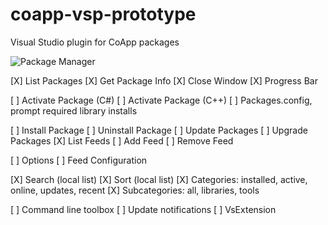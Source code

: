 coapp-vsp-prototype
===================

Visual Studio plugin for CoApp packages

![Package Manager](coapp-vsp-prototype/raw/master/pkgmgr.png)


[X] List Packages
[X] Get Package Info
[X] Close Window
[X] Progress Bar

[ ] Activate Package (C#)
[ ] Activate Package (C++)
[ ] Packages.config, prompt required library installs

[ ] Install Package
[ ] Uninstall Package
[ ] Update Packages
[ ] Upgrade Packages
[X] List Feeds
[ ] Add Feed
[ ] Remove Feed

[ ] Options
[ ] Feed Configuration

[X] Search (local list)
[X] Sort (local list)
[X] Categories: installed, active, online, updates, recent
[X] Subcategories: all, libraries, tools

[ ] Command line toolbox
[ ] Update notifications
[ ] VsExtension



